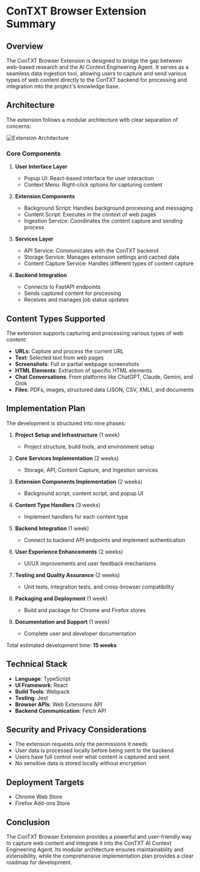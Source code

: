 # ConTXT Browser Extension Summary

## Overview

The ConTXT Browser Extension is designed to bridge the gap between web-based research and the AI Context Engineering Agent. It serves as a seamless data ingestion tool, allowing users to capture and send various types of web content directly to the ConTXT backend for processing and integration into the project's knowledge base.

## Architecture

The extension follows a modular architecture with clear separation of concerns:

![Extension Architecture](./architecture-diagram.png)

### Core Components

1. **User Interface Layer**
   - Popup UI: React-based interface for user interaction
   - Context Menu: Right-click options for capturing content

2. **Extension Components**
   - Background Script: Handles background processing and messaging
   - Content Script: Executes in the context of web pages
   - Ingestion Service: Coordinates the content capture and sending process

3. **Services Layer**
   - API Service: Communicates with the ConTXT backend
   - Storage Service: Manages extension settings and cached data
   - Content Capture Service: Handles different types of content capture

4. **Backend Integration**
   - Connects to FastAPI endpoints
   - Sends captured content for processing
   - Receives and manages job status updates

## Content Types Supported

The extension supports capturing and processing various types of web content:

- **URLs**: Capture and process the current URL
- **Text**: Selected text from web pages
- **Screenshots**: Full or partial webpage screenshots
- **HTML Elements**: Extraction of specific HTML elements
- **Chat Conversations**: From platforms like ChatGPT, Claude, Gemini, and Grok
- **Files**: PDFs, images, structured data (JSON, CSV, XML), and documents

## Implementation Plan

The development is structured into nine phases:

1. **Project Setup and Infrastructure** (1 week)
   - Project structure, build tools, and environment setup

2. **Core Services Implementation** (2 weeks)
   - Storage, API, Content Capture, and Ingestion services

3. **Extension Components Implementation** (2 weeks)
   - Background script, content script, and popup UI

4. **Content Type Handlers** (3 weeks)
   - Implement handlers for each content type

5. **Backend Integration** (1 week)
   - Connect to backend API endpoints and implement authentication

6. **User Experience Enhancements** (2 weeks)
   - UI/UX improvements and user feedback mechanisms

7. **Testing and Quality Assurance** (2 weeks)
   - Unit tests, integration tests, and cross-browser compatibility

8. **Packaging and Deployment** (1 week)
   - Build and package for Chrome and Firefox stores

9. **Documentation and Support** (1 week)
   - Complete user and developer documentation

Total estimated development time: **15 weeks**

## Technical Stack

- **Language**: TypeScript
- **UI Framework**: React
- **Build Tools**: Webpack
- **Testing**: Jest
- **Browser APIs**: Web Extensions API
- **Backend Communication**: Fetch API

## Security and Privacy Considerations

- The extension requests only the permissions it needs
- User data is processed locally before being sent to the backend
- Users have full control over what content is captured and sent
- No sensitive data is stored locally without encryption

## Deployment Targets

- Chrome Web Store
- Firefox Add-ons Store

## Conclusion

The ConTXT Browser Extension provides a powerful and user-friendly way to capture web content and integrate it into the ConTXT AI Context Engineering Agent. Its modular architecture ensures maintainability and extensibility, while the comprehensive implementation plan provides a clear roadmap for development. 